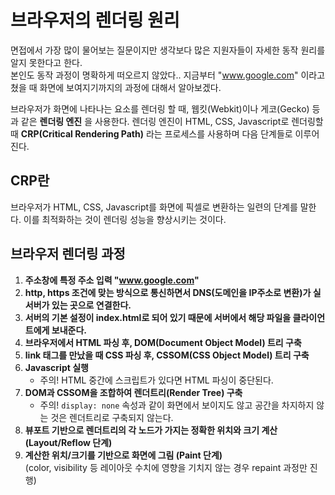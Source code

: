 # 브라우저의 렌더링 원리

면접에서 가장 많이 물어보는 질문이지만 생각보다 많은 지원자들이 자세한 동작 원리를 알지 못한다고 한다. <br />
본인도 동작 과정이 명확하게 떠오르지 않았다.. 지금부터 "www.google.com" 이라고 쳤을 때 화면에 보여지기까지의 과정에 대해서 알아보겠다. <br />

브라우저가 화면에 나타나는 요소를 렌더링 할 때, 웹킷(Webkit)이나 게코(Gecko) 등과 같은 **렌더링 엔진** 을 사용한다. 렌더링 엔진이 HTML, CSS, Javascript로 렌더링할 때 **CRP(Critical Rendering Path)** 라는 프로세스를 사용하며 다음 단계들로 이루어진다. <br />

## CRP란
브라우저가 HTML, CSS, Javascript를 화면에 픽셀로 변환하는 일련의 단계를 말한다. 이를 최적화하는 것이 렌더링 성능을 향상시키는 것이다.

## 브라우저 렌더링 과정
1. **주소창에 특정 주소 입력 "www.google.com"**
2. **http, https 조건에 맞는 방식으로 통신하면서 DNS(도메인을 IP주소로 변환)가 실 서버가 있는 곳으로 연결한다.**
3. **서버의 기본 설정이 index.html로 되어 있기 때문에 서버에서 해당 파일을 클라이언트에게 보내준다.**
4. **브라우저에서 HTML 파싱 후, DOM(Document Object Model) 트리 구축**
5. **link 태그를 만났을 때 CSS 파싱 후, CSSOM(CSS Object Model) 트리 구축**
6. **Javascript 실행**
   * 주의! HTML 중간에 스크립트가 있다면 HTML 파싱이 중단된다.
7. **DOM과 CSSOM을 조합하여 렌더트리(Render Tree) 구축**
   * 주의! `display: none` 속성과 같이 화면에서 보이지도 않고 공간을 차지하지 않는 것은 렌더트리로 구축되지 않는다.
8. **뷰포트 기반으로 렌더트리의 각 노드가 가지는 정확한 위치와 크기 계산 (Layout/Reflow 단계)**
9. **계산한 위치/크기를 기반으로 화면에 그림 (Paint 단계)** <br />
(color, visibility 등 레이아웃 수치에 영향을 기치지 않는 경우 repaint 과정만 진행)
